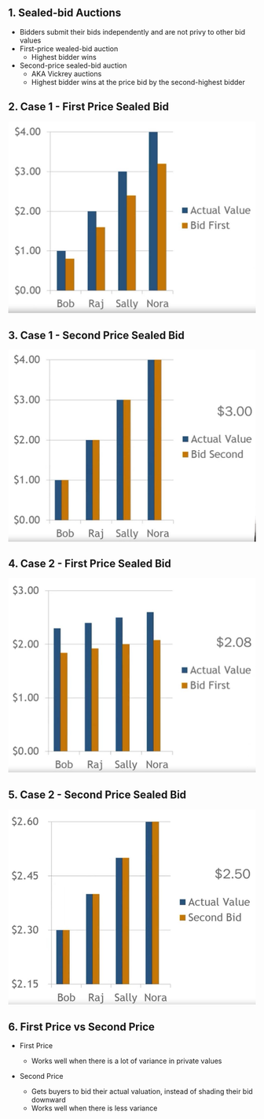 ## 1. Sealed-bid Auctions

- Bidders submit their bids independently and are not privy to other bid values
- First-price wealed-bid auction
    - Highest bidder wins
- Second-price sealed-bid auction
    - AKA Vickrey auctions
    - Highest bidder wins at the price bid by the second-highest bidder

## 2. Case 1 - First Price Sealed Bid 
<img src="Img/09_Sealed_Bid_Auctions_01.jpg">

## 3. Case 1 - Second Price Sealed Bid 
<img src="Img/09_Sealed_Bid_Auctions_02.jpg">

## 4. Case 2 - First Price Sealed Bid

<img src="Img/09_Sealed_Bid_Auctions_03.jpg">

## 5. Case 2 - Second Price Sealed Bid

<img src="Img/09_Sealed_Bid_Auctions_04.jpg">

## 6. First Price vs Second Price

- First Price
    - Works well when there is a lot of variance in private values

- Second Price
    - Gets buyers to bid their actual valuation, instead of shading their bid downward
    - Works well when there is less variance